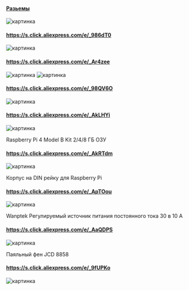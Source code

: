 #### [Разьемы](https://s.click.aliexpress.com/e/_A7y6vY)
![картинка](https://github.com/White-SinSay/ali/blob/main/images/2021-07-17_14-51-56.png)

#### https://s.click.aliexpress.com/e/_986dT0
![картинка](https://github.com/White-SinSay/ali/blob/main/images/2021-07-17_14-52-48.png)

#### https://s.click.aliexpress.com/e/_Ar4zee
![картинка](https://github.com/White-SinSay/ali/blob/main/images/2021-07-17_14-54-03.png)
![картинка](https://github.com/White-SinSay/ali/blob/main/images/2021-07-17_14-54-32.png)

#### https://s.click.aliexpress.com/e/_98QV6O
![картинка](https://github.com/White-SinSay/ali/blob/main/images/2021-07-17_14-55-11.png)

#### https://s.click.aliexpress.com/e/_AkLHYi
![картинка](https://github.com/White-SinSay/ali/blob/main/images/2021-07-17_14-55-55.png)

Raspberry Pi 4 Model B Kit 2/4/8 ГБ ОЗУ
#### https://s.click.aliexpress.com/e/_AkRTdm
![картинка](https://github.com/White-SinSay/ali/blob/main/images/2021-07-20_09-39-00.png)

Корпус на DIN рейку для Raspberry Pi
#### https://s.click.aliexpress.com/e/_ApTOou
![картинка](https://github.com/White-SinSay/ali/blob/main/images/2021-07-20_09-40-13.png)

Wanptek Регулируемый источник питания постоянного тока 30 в 10 А
#### https://s.click.aliexpress.com/e/_AaQDPS
![картинка](https://github.com/White-SinSay/ali/blob/main/images/2021-07-20_09-41-23.png)

Паяльный фен JCD 8858
#### https://s.click.aliexpress.com/e/_9fUPKo
![картинка](https://github.com/White-SinSay/ali/blob/main/images/2021-07-20_09-44-08.png)
